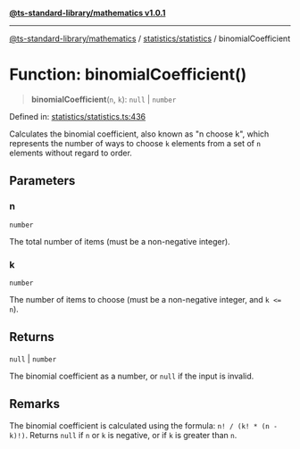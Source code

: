 [**@ts-standard-library/mathematics v1.0.1**](../../../README.md)

***

[@ts-standard-library/mathematics](../../../README.md) / [statistics/statistics](../README.md) / binomialCoefficient

# Function: binomialCoefficient()

> **binomialCoefficient**(`n`, `k`): `null` \| `number`

Defined in: [statistics/statistics.ts:436](https://github.com/gabaudette/ts-stdlib/blob/7333da76bc775fbabd0907ad8519b912cfc2fe26/packages/mathematics/src/statistics/statistics.ts#L436)

Calculates the binomial coefficient, also known as "n choose k", which represents
the number of ways to choose `k` elements from a set of `n` elements without regard to order.

## Parameters

### n

`number`

The total number of items (must be a non-negative integer).

### k

`number`

The number of items to choose (must be a non-negative integer, and `k <= n`).

## Returns

`null` \| `number`

The binomial coefficient as a number, or `null` if the input is invalid.

## Remarks

The binomial coefficient is calculated using the formula: `n! / (k! * (n - k)!)`.
Returns `null` if `n` or `k` is negative, or if `k` is greater than `n`.
